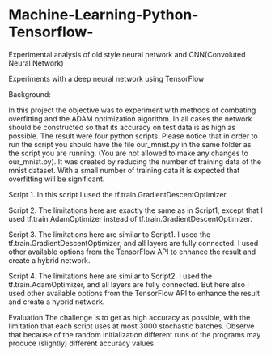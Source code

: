 # Machine-Learning-Python-Tensorflow-
Experimental analysis of old style neural network and CNN(Convoluted Neural Network)

Experiments with a deep neural network using TensorFlow

Background:

In this project the objective was to experiment with methods of combating overfitting and the ADAM optimization algorithm. In all cases the network should be constructed so that its accuracy on test data is as high as possible. The result were four python scripts. Please notice that in order to run the script you should have the file our_mnist.py in the same folder as the script you are running. (You are not allowed to make any changes to our_mnist.py). It was created by reducing the number of training data of the mnist dataset. With a small number of training data it is expected that overfitting will be significant.

Script 1. In this script I used the tf.train.GradientDescentOptimizer.

Script 2. The limitations here are exactly the same as in Script1, except that I used tf.train.AdamOptimizer instead of tf.train.GradientDescentOptimizer.

Script 3. The limitations here are similar to Script1. I used the tf.train.GradientDescentOptimizer, and all layers are fully connected. I used other available options from the TensorFlow API to enhance the result and create a hybrid network.

Script 4. The limitations here are similar to Script2. I used the tf.train.AdamOptimizer, and all layers are fully connected. But here also I used other available options from the TensorFlow API to enhance the result and create a hybrid network.

Evaluation
The challenge is to get as high accuracy as possible, with the limitation that each script uses at most 3000 stochastic batches. Observe that because of the random initialization different runs of the programs may produce (slightly) different accuracy values.
